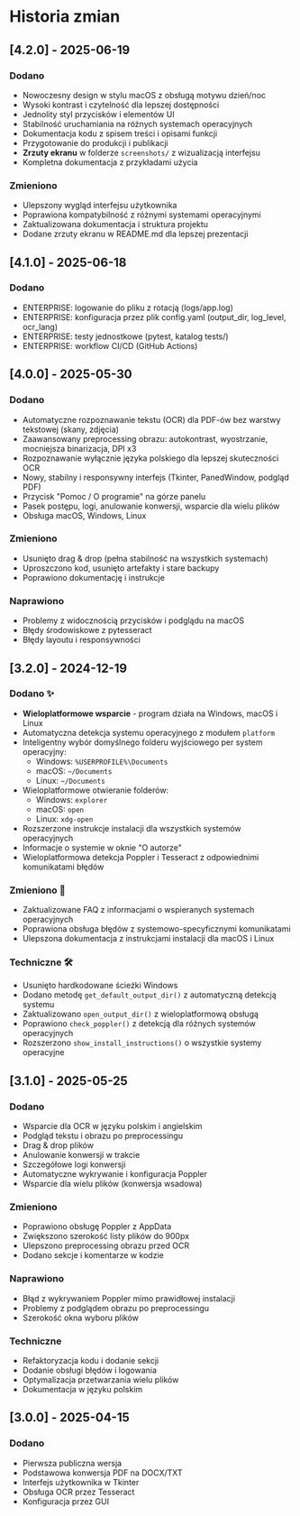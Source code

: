 # Historia zmian

## [4.2.0] - 2025-06-19
### Dodano
- Nowoczesny design w stylu macOS z obsługą motywu dzień/noc
- Wysoki kontrast i czytelność dla lepszej dostępności
- Jednolity styl przycisków i elementów UI
- Stabilność uruchamiania na różnych systemach operacyjnych
- Dokumentacja kodu z spisem treści i opisami funkcji
- Przygotowanie do produkcji i publikacji
- **Zrzuty ekranu** w folderze `screenshots/` z wizualizacją interfejsu
- Kompletna dokumentacja z przykładami użycia

### Zmieniono
- Ulepszony wygląd interfejsu użytkownika
- Poprawiona kompatybilność z różnymi systemami operacyjnymi
- Zaktualizowana dokumentacja i struktura projektu
- Dodane zrzuty ekranu w README.md dla lepszej prezentacji

## [4.1.0] - 2025-06-18
### Dodano
- ENTERPRISE: logowanie do pliku z rotacją (logs/app.log)
- ENTERPRISE: konfiguracja przez plik config.yaml (output_dir, log_level, ocr_lang)
- ENTERPRISE: testy jednostkowe (pytest, katalog tests/)
- ENTERPRISE: workflow CI/CD (GitHub Actions)

## [4.0.0] - 2025-05-30
### Dodano
- Automatyczne rozpoznawanie tekstu (OCR) dla PDF-ów bez warstwy tekstowej (skany, zdjęcia)
- Zaawansowany preprocessing obrazu: autokontrast, wyostrzanie, mocniejsza binarizacja, DPI x3
- Rozpoznawanie wyłącznie języka polskiego dla lepszej skuteczności OCR
- Nowy, stabilny i responsywny interfejs (Tkinter, PanedWindow, podgląd PDF)
- Przycisk "Pomoc / O programie" na górze panelu
- Pasek postępu, logi, anulowanie konwersji, wsparcie dla wielu plików
- Obsługa macOS, Windows, Linux

### Zmieniono
- Usunięto drag & drop (pełna stabilność na wszystkich systemach)
- Uproszczono kod, usunięto artefakty i stare backupy
- Poprawiono dokumentację i instrukcje

### Naprawiono
- Problemy z widocznością przycisków i podglądu na macOS
- Błędy środowiskowe z pytesseract
- Błędy layoutu i responsywności

## [3.2.0] - 2024-12-19
### Dodano ✨
- **Wieloplatformowe wsparcie** - program działa na Windows, macOS i Linux
- Automatyczna detekcja systemu operacyjnego z modułem `platform`
- Inteligentny wybór domyślnego folderu wyjściowego per system operacyjny:
  - Windows: `%USERPROFILE%\Documents`
  - macOS: `~/Documents`
  - Linux: `~/Documents`
- Wieloplatformowe otwieranie folderów:
  - Windows: `explorer`
  - macOS: `open`
  - Linux: `xdg-open`
- Rozszerzone instrukcje instalacji dla wszystkich systemów operacyjnych
- Informacje o systemie w oknie "O autorze"
- Wieloplatformowa detekcja Poppler i Tesseract z odpowiednimi komunikatami błędów

### Zmieniono 🔧
- Zaktualizowane FAQ z informacjami o wspieranych systemach operacyjnych
- Poprawiona obsługa błędów z systemowo-specyficznymi komunikatami
- Ulepszona dokumentacja z instrukcjami instalacji dla macOS i Linux

### Techniczne 🛠️
- Usunięto hardkodowane ścieżki Windows
- Dodano metodę `get_default_output_dir()` z automatyczną detekcją systemu
- Zaktualizowano `open_output_dir()` z wieloplatformową obsługą
- Poprawiono `check_poppler()` z detekcją dla różnych systemów operacyjnych
- Rozszerzono `show_install_instructions()` o wszystkie systemy operacyjne

## [3.1.0] - 2025-05-25

### Dodano
- Wsparcie dla OCR w języku polskim i angielskim
- Podgląd tekstu i obrazu po preprocessingu
- Drag & drop plików
- Anulowanie konwersji w trakcie
- Szczegółowe logi konwersji
- Automatyczne wykrywanie i konfiguracja Poppler
- Wsparcie dla wielu plików (konwersja wsadowa)

### Zmieniono
- Poprawiono obsługę Poppler z AppData
- Zwiększono szerokość listy plików do 900px
- Ulepszono preprocessing obrazu przed OCR
- Dodano sekcje i komentarze w kodzie

### Naprawiono
- Błąd z wykrywaniem Poppler mimo prawidłowej instalacji
- Problemy z podglądem obrazu po preprocessingu
- Szerokość okna wyboru plików

### Techniczne
- Refaktoryzacja kodu i dodanie sekcji
- Dodanie obsługi błędów i logowania
- Optymalizacja przetwarzania wielu plików
- Dokumentacja w języku polskim

## [3.0.0] - 2025-04-15

### Dodano
- Pierwsza publiczna wersja
- Podstawowa konwersja PDF na DOCX/TXT
- Interfejs użytkownika w Tkinter
- Obsługa OCR przez Tesseract
- Konfiguracja przez GUI
